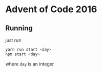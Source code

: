 # Advent of Code 2016

## Running

just run

```js
yarn run start <day>
npm start <day>
```

where `day` is an integer

